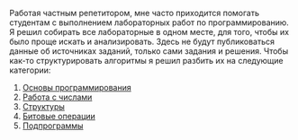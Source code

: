 Работая частным репетитором, мне часто приходится помогать студентам с выполнением лабораторных работ по программированию. Я решил собирать все лабораторные в одном месте, для того, чтобы их было проще искать и анализировать.
Здесь не будут публиковаться данные об источниках заданий, только сами задания и решения.
Чтобы как-то структурировать алгоритмы я решил разбить их на следующие категории:
1. [Основы программирования](https://github.com/brechka-dm/lablibrary/blob/master/basics.md)
2. [Работа с числами](https://github.com/brechka-dm/lablibrary/blob/master/numbers.md)
3. [Структуры](https://github.com/brechka-dm/lablibrary/tree/master/structures.md)
4. [Битовые операции](https://github.com/brechka-dm/lablibrary/tree/master/bits.md)
5. [Подпрограммы](https://github.com/brechka-dm/lablibrary/blob/master/functions.md)
